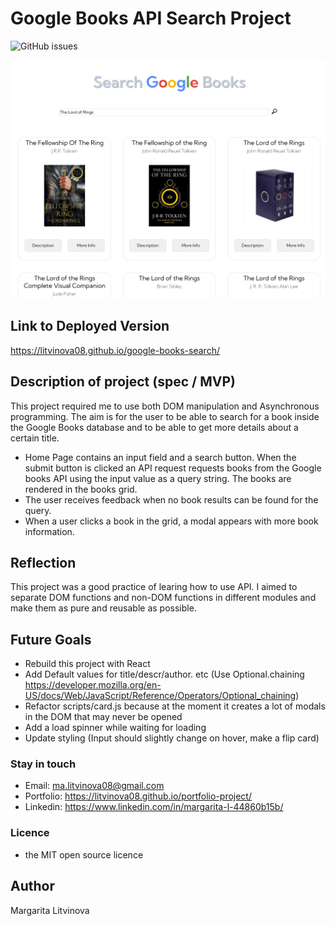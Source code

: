 # Google Books API Search Project

![GitHub issues](https://img.shields.io/github/issues/litvinova08/google-books-search)

![This is a project screenshot](./assets/google-books-search.png)

## Link to Deployed Version

https://litvinova08.github.io/google-books-search/

## Description of project (spec / MVP)

This project required me to use both DOM manipulation and Asynchronous programming. The aim is for the user to be able to search for a book inside the Google Books database and to be able to get more details about a certain title.

- Home Page contains an input field and a search button. When the submit button is clicked an API request requests books from the Google books API using the input value as a query string. The books are rendered in the books grid.
- The user receives feedback when no book results can be found for the query.
- When a user clicks a book in the grid, a modal appears with more book information.

## Reflection

This project was a good practice of learing how to use API. I aimed to separate DOM functions and non-DOM functions in different modules and make them as pure and reusable as possible.

## Future Goals

- Rebuild this project with React
- Add Default values for title/descr/author. etc (Use Optional.chaining https://developer.mozilla.org/en-US/docs/Web/JavaScript/Reference/Operators/Optional_chaining)
- Refactor scripts/card.js because at the moment it creates a lot of modals in the DOM that may never be opened
- Add a load spinner while waiting for loading
- Update styling (Input should slightly change on hover, make a flip card)

### Stay in touch

- Email: ma.litvinova08@gmail.com
- Portfolio: https://litvinova08.github.io/portfolio-project/
- Linkedin: https://www.linkedin.com/in/margarita-l-44860b15b/

### Licence

- the MIT open source licence

## Author

Margarita Litvinova
